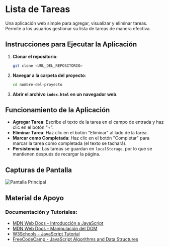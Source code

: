 # Lista de Tareas

Una aplicación web simple para agregar, visualizar y eliminar tareas. Permite a los usuarios gestionar su lista de tareas de manera efectiva.

## Instrucciones para Ejecutar la Aplicación

1. **Clonar el repositorio**:
   ```bash
   git clone <URL_DEL_REPOSITORIO>
   ```

2. **Navegar a la carpeta del proyecto**:
   ```bash
   cd nombre-del-proyecto
   ```

3. **Abrir el archivo `index.html` en un navegador web**.

## Funcionamiento de la Aplicación

- **Agregar Tarea**: Escribe el texto de la tarea en el campo de entrada y haz clic en el botón "+".
- **Eliminar Tarea**: Haz clic en el botón "Eliminar" al lado de la tarea.
- **Marcar como Completada**: Haz clic en el botón "Completar" para marcar la tarea como completada (el texto se tachará).
- **Persistencia**: Las tareas se guardan en `localStorage`, por lo que se mantienen después de recargar la página.

## Capturas de Pantalla

![Pantalla Principal](ruta/a/tu/captura.png)

## Material de Apoyo

### Documentación y Tutoriales:
- [MDN Web Docs - Introducción a JavaScript](https://developer.mozilla.org/es/docs/Web/JavaScript/Guide/Introduction)
- [MDN Web Docs - Manipulación del DOM](https://developer.mozilla.org/es/docs/Web/API/Document_Object_Model/Introduction)
- [W3Schools - JavaScript Tutorial](https://www.w3schools.com/js/)
- [FreeCodeCamp - JavaScript Algorithms and Data Structures](https://www.freecodecamp.org/learn/javascript-algorithms-and-data-structures/)